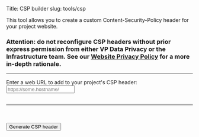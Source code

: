 Title: CSP builder
slug: tools/csp

<script type="application/ecmascript">
  const reserved_csp_words = [ // TODO: not yet used
    "'wasm-unsafe-eval'",
    "'unsafe-eval'",
    "'self'",
    "'unsafe-inline'",
    "'unsafe-hashes'",
    "'inline-speculation-rules'",
    "'strict-dynamic'",
    "'report-sample'",
    "'nonce-[a-f0-9]+'",
  ]
  const csp_entry_re = new RegExp(/(\s*(\S+)\s+(([^; ]+\s*)+);)/gim)
  // The following list must include all elements in the default CSP
  const all_elements = [
          "script-src",
          "style-src",
          "img-src",
          "frame-ancestors",
          "frame-src",
          "worker-src",
          "default-src",
          "connect-src",
          "font-src",
          "object-src",
          "media-src",
          "child-src",
          "form-action",
  ]
  const standard_changed_elems = ["script-src", "style-src", "img-src"]
  async function make_csp(addl_host) {
    const rnd = Math.random().toString(20).substring(0, 8)
    const resp = await fetch(`?csp-${rnd}`, {method: 'HEAD'})
    const current_csp = resp.headers.get("Content-Security-Policy")
    if (current_csp) {
      Array.from(current_csp.matchAll(csp_entry_re)).forEach(x => {console.log(x[1], x[2])})
      // Turn CSP into a dictionary of key -> list(values)
      const csp_dict = Object.fromEntries(Array.from(current_csp.matchAll(csp_entry_re)).map(x => [x[2], x[3].split(/\s+/)]));
      const res = document.getElementById("csp_log")
      res.innerText = "Current default rules:\n";
      for (const key in csp_dict) {
        res.innerText += `  ${key}: ${csp_dict[key].join(" ")}\n`
      }

      res.innerText += "\n\nSuggested new rules:\n"
      let htaccess = "";
      // merge any new keys not in the original
      for (const key of all_elements) {
        if (!(key in csp_dict) && document.getElementById(`chk_${key}`) && document.getElementById(`chk_${key}`).checked === true) {
          csp_dict[key] = [] // originally empty, value is added below
        }
      }
      for (const key in csp_dict) {
        if (document.getElementById(`chk_${key}`) && document.getElementById(`chk_${key}`).checked === true) {
          csp_dict[key].push(addl_host)
        }
        res.innerText += `  ${key}: ${csp_dict[key].join(" ")}\n`
        htaccess += `${key} ${csp_dict[key].join(" ")}; `
      }
      document.getElementById("csp_result").style.display = "block"
      const csptxt = document.getElementById("csp_htaccess");
      csptxt.innerText = `Header Set Content-Security-Policy: ${htaccess}\n`
    } else {
      alert("Unable to determine default CSP settings")
    }

  }

  function prime_boxes() {
    const wrapper = document.getElementById('sources');
    for (const srcname of all_elements) {
      const element_wrapper = document.createElement('div');
      const chkbox = document.createElement('input');
      chkbox.type = "checkbox";
      chkbox.id = `chk_${srcname}`;
      const label = document.createElement('label');
      label.setAttribute("for", chkbox.id);
      if (standard_changed_elems.includes(srcname)) chkbox.checked = true
      label.innerHTML = `Add hostname to <kbd>${srcname}</kbd>`
      element_wrapper.appendChild(chkbox);
      element_wrapper.appendChild(label);
      wrapper.appendChild(element_wrapper)
    }
  }

</script>
<body onload="prime_boxes()">
<p>This tool allows you to create a custom Content-Security-Policy header for your project website.</p>
<h3>
  Attention: do not reconfigure CSP headers without prior express permission from either VP Data Privacy or the Infrastructure team.
  See our <a href="https://privacy.apache.org/policies/website-policy.html">Website Privacy Policy</a> for a more in-depth rationale.
</h3>
<hr/>
<form onsubmit="make_csp(document.getElementById('addl_host').value); return false;">
  Enter a web URL to add to your project's CSP header: <input id="addl_host" type="text" placeholder="https://some.hostname/"/><br/><br/>
  <hr/>
  <div id="sources">

  </div>
  <br/><br/>
  <input type="submit" value="Generate CSP header">
</form>
<!-- parser log -->
<pre id="csp_log">
  </pre>
<!-- suggested output -->
<div id="csp_result" style="display: none;">
  <h4>Suggested .htaccess contents for updated CSP:</h4>
  <pre id="csp_htaccess" style="color: darkslateblue; background-color: lightgoldenrodyellow; white-space: wrap; max-width: 800px;">
  </pre>
  <b>Note: This is a single line directive.</b>
</div>
</body>

